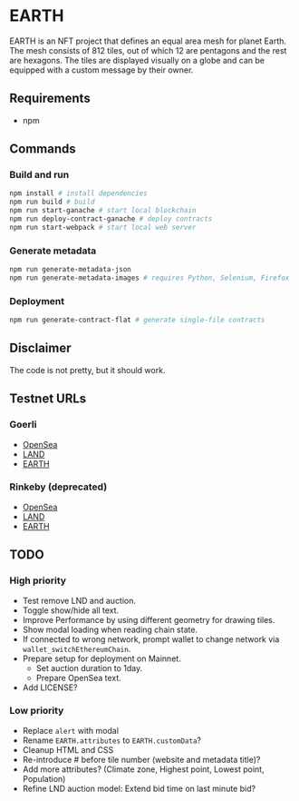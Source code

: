 # EARTH

EARTH is an NFT project that defines an equal area mesh for planet Earth. The mesh consists of 812 tiles, out of which 12 are pentagons and the rest are hexagons. The tiles are displayed visually on a globe and can be equipped with a custom message by their owner.

## Requirements

- npm

## Commands

### Build and run
```bash
npm install # install dependencies
npm run build # build
npm run start-ganache # start local blockchain
npm run deploy-contract-ganache # deploy contracts
npm run start-webpack # start local web server
```

### Generate metadata
```bash
npm run generate-metadata-json
npm run generate-metadata-images # requires Python, Selenium, Firefox
```

### Deployment
```bash
npm run generate-contract-flat # generate single-file contracts
```

## Disclaimer

The code is not pretty, but it should work.

## Testnet URLs

### Goerli
- [OpenSea](https://testnets.opensea.io/collection/earth-jylngymrm2)
- [LAND](https://goerli.etherscan.io/address/0xC1ba7b9358adCBb202488EEdb3c94611804EcEE0)
- [EARTH](https://goerli.etherscan.io/address/0x54B57291a1F5c7A7267Ef3e2e4307688501BA1C8)

### Rinkeby (deprecated)
- [OpenSea](https://testnets.opensea.io/collection/earth-tiles)
- [LAND](https://rinkeby.etherscan.io/token/0x36154023b3a7d15c60fe99f14c1ed4d0b0de53d4#writeContract)
- [EARTH](https://rinkeby.etherscan.io/address/0x30E8782433b7cE079E8772c7f756E3bEfa6Aebb3#tokentxns)

## TODO

### High priority

- Test remove LND and auction.
- Toggle show/hide all text.
- Improve Performance by using different geometry for drawing tiles.
- Show modal loading when reading chain state.
- If connected to wrong network, prompt wallet to change network via `wallet_switchEthereumChain`.
- Prepare setup for deployment on Mainnet.
    - Set auction duration to 1day.
    - Prepare OpenSea text.
- Add LICENSE?

### Low priority

- Replace `alert` with modal
- Rename `EARTH.attributes` to `EARTH.customData`?
- Cleanup HTML and CSS
- Re-introduce # before tile number (website and metadata title)?
- Add more attributes? (Climate zone, Highest point, Lowest point, Population)
- Refine LND auction model: Extend bid time on last minute bid?
